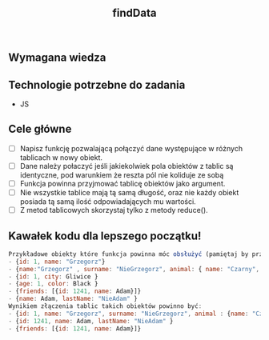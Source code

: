 <h2 align="center">findData</h2>

<br>

## Wymagana wiedza

## Technologie potrzebne do zadania

- JS

## Cele główne

- [ ] Napisz funkcję pozwalającą połączyć dane występujące w różnych tablicach w nowy obiekt.
- [ ] Dane należy połaczyć jeśli jakiekolwiek pola obiektów z tablic są identyczne, pod warunkiem że reszta pól nie koliduje ze sobą
- [ ] Funkcja powinna przyjmować tablicę obiektów jako argument.
- [ ] Nie wszystkie tablice mają tą samą długość, oraz nie każdy obiekt posiada tą samą ilość odpowiadających mu wartości.
- [ ] Z metod tablicowych skorzystaj tylko z metody reduce().

## Kawałek kodu dla lepszego początku!

```javascript
Przykładowe obiekty które funkcja powinna móc obsłużyć (pamiętaj by przekazać tablicę obiektów):
- {id: 1, name: "Grzegorz"}
- {name:"Grzegorz" , surname: "NieGrzegorz", animal: { name: "Czarny", age: 1} }
- {id: 1, city: Gliwice }
- {age: 1, color: Black }
- {friends: [{id: 1241, name: Adam}]}
- {name: Adam, lastName: "NieAdam" }
Wynikiem złączenia tablic takich obiektów powinno być:
- {id: 1, name: "Grzegorz", surname: "NieGrzegorz", animal : {name: "Czarny", age: 1 , color: Black}, city: Gliwice}
- {id: 1241, name: Adam, lastName: "NieAdam" }
- {friends: [{id: 1241, name: Adam}]}
```

